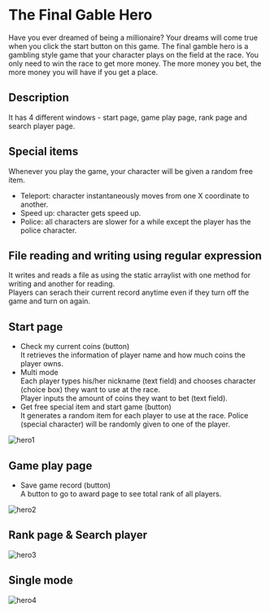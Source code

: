 # The Final Gable Hero 
Have you ever dreamed of being a millionaire? Your dreams will come true when you click the start button on this game. The final gamble hero is a gambling style game that your character plays on the field at the race. You only need to win the race to get more money. The more money you bet, the more money you will have if you get a place. 

## Description 
It has 4 different windows - start page, game play page, rank page and search player page.

## Special items 
Whenever you play the game, your character will be given a random free item. </br>
* Teleport: character instantaneously moves from one X coordinate to another. </br>
* Speed up: character gets speed up. </br>
* Police: all characters are slower for a while except the player has the police character. 

## File reading and writing using regular expression
It writes and reads a file as using the static arraylist with one method for writing and another for reading. </br>
Players can serach their current record anytime even if they turn off the game and turn on again.

## Start page
* Check my current coins (button) </br>
It retrieves the information of player name and how much coins the player owns. </br>
* Multi mode </br>
Each player types his/her nickname (text field) and chooses character (choice box) they want to use at the race. </br>
Player inputs the amount of coins they want to bet (text field). </br>
* Get free special item and start game (button) </br>
It generates a random item for each player to use at the race. Police (special character) will be randomly given to one of the player. 

![hero1](https://user-images.githubusercontent.com/29807797/39850823-774d41ee-53e1-11e8-9502-79ad150937a7.gif)

## Game play page
* Save game record (button) </br>
A button to go to award page to see total rank of all players.

![hero2](https://user-images.githubusercontent.com/29807797/39851034-a86ab40e-53e2-11e8-9c01-ff70be9f4535.gif)

## Rank page & Search player

![hero3](https://user-images.githubusercontent.com/29807797/39852887-306470b6-53ed-11e8-9506-2da9f16762ed.gif)

## Single mode

![hero4](https://user-images.githubusercontent.com/29807797/39852907-47a38c62-53ed-11e8-8dfc-3246ffb4fb88.gif)
